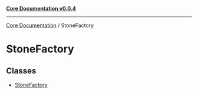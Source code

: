 [**Core Documentation v0.0.4**](../README.md)

***

[Core Documentation](../modules.md) / StoneFactory

# StoneFactory

## Classes

- [StoneFactory](classes/StoneFactory.md)
